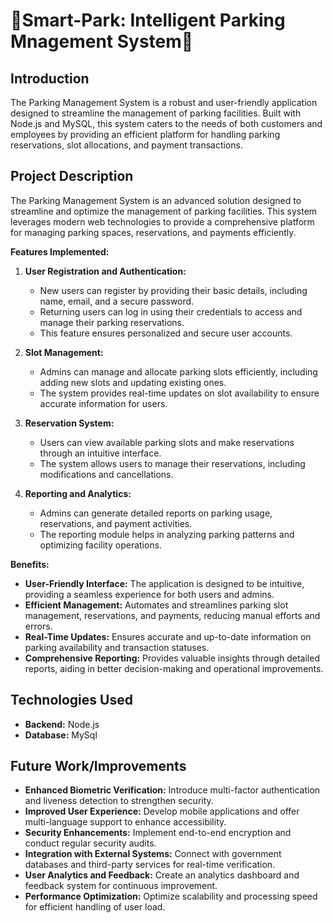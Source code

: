 # 🚗Smart-Park: Intelligent Parking Mnagement System🚗

## Introduction 
The Parking Management System is a robust and user-friendly application designed to streamline the management of parking facilities. Built with Node.js and MySQL, this system caters to the needs of both customers and employees by providing an efficient platform for handling parking reservations, slot allocations, and payment transactions.


## Project Description

The Parking Management System is an advanced solution designed to streamline and optimize the management of parking facilities. This system leverages modern web technologies to provide a comprehensive platform for managing parking spaces, reservations, and payments efficiently.

**Features Implemented:**

1. **User Registration and Authentication:**
     - New users can register by providing their basic details, including name, email, and a secure password.
     - Returning users can log in using their credentials to access and manage their parking reservations.
     - This feature ensures personalized and secure user accounts.

2. **Slot Management:**
   - Admins can manage and allocate parking slots efficiently, including adding new slots and updating existing ones.
   - The system provides real-time updates on slot availability to ensure accurate information for users.

3. **Reservation System:**
   - Users can view available parking slots and make reservations through an intuitive interface.
   - The system allows users to manage their reservations, including modifications and cancellations.

4. **Reporting and Analytics:**
   - Admins can generate detailed reports on parking usage, reservations, and payment activities.
   - The reporting module helps in analyzing parking patterns and optimizing facility operations.

**Benefits:**

- **User-Friendly Interface:** The application is designed to be intuitive, providing a seamless experience for both users and admins.
- **Efficient Management:** Automates and streamlines parking slot management, reservations, and payments, reducing manual efforts and errors.
- **Real-Time Updates:** Ensures accurate and up-to-date information on parking availability and transaction statuses.
- **Comprehensive Reporting:** Provides valuable insights through detailed reports, aiding in better decision-making and operational improvements.

## Technologies Used

- **Backend:** Node.js
- **Database:** MySql

  
## Future Work/Improvements

- **Enhanced Biometric Verification:** Introduce multi-factor authentication and liveness detection to strengthen security.
- **Improved User Experience:** Develop mobile applications and offer multi-language support to enhance accessibility.
- **Security Enhancements:** Implement end-to-end encryption and conduct regular security audits.
- **Integration with External Systems:** Connect with government databases and third-party services for real-time verification.
- **User Analytics and Feedback:** Create an analytics dashboard and feedback system for continuous improvement.
- **Performance Optimization:** Optimize scalability and processing speed for efficient handling of user load.

